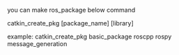 you can make ros_package below command


catkin_create_pkg [package_name] [library]

example:
catkin_create_pkg basic_package roscpp rospy message_generation



